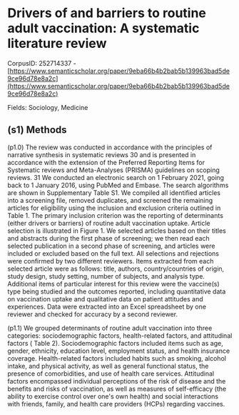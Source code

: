# Drivers of and barriers to routine adult vaccination: A systematic literature review

CorpusID: 252714337 - [https://www.semanticscholar.org/paper/9eba66b4b2bab5b139963bad5de9ce96d78e8a2c](https://www.semanticscholar.org/paper/9eba66b4b2bab5b139963bad5de9ce96d78e8a2c)

Fields: Sociology, Medicine

## (s1) Methods
(p1.0) The review was conducted in accordance with the principles of narrative synthesis in systematic reviews 30 and is presented in accordance with the extension of the Preferred Reporting Items for Systematic reviews and Meta-Analyses (PRISMA) guidelines on scoping reviews. 31 We conducted an electronic search on 1 February 2021, going back to 1 January 2016, using PubMed and Embase. The search algorithms are shown in Supplementary Table S1. We compiled all identified articles into a screening file, removed duplicates, and screened the remaining articles for eligibility using the inclusion and exclusion criteria outlined in Table 1. The primary inclusion criterion was the reporting of determinants (either drivers or barriers) of routine adult vaccination uptake. Article selection is illustrated in Figure 1. We selected articles based on their titles and abstracts during the first phase of screening; we then read each selected publication in a second phase of screening, and articles were included or excluded based on the full text. All selections and rejections were confirmed by two different reviewers. Items extracted from each selected article were as follows: title, authors, country/countries of origin, study design, study setting, number of subjects, and analysis type. Additional items of particular interest for this review were the vaccine(s) type being studied and the outcomes reported, including quantitative data on vaccination uptake and qualitative data on patient attitudes and experiences. Data were extracted into an Excel spreadsheet by one reviewer and checked for accuracy by a second reviewer.

(p1.1) We grouped determinants of routine adult vaccination into three categories: sociodemographic factors, health-related factors, and attitudinal factors ( Table 2). Sociodemographic factors included items such as age, gender, ethnicity, education level, employment status, and health insurance coverage. Health-related factors included habits such as smoking, alcohol intake, and physical activity, as well as general functional status, the presence of comorbidities, and use of health care services. Attitudinal factors encompassed individual perceptions of the risk of disease and the benefits and risks of vaccination, as well as measures of self-efficacy (the ability to exercise control over one's own health) and social interactions with friends, family, and health care providers (HCPs) regarding vaccines.
